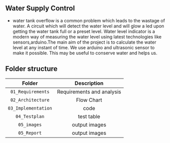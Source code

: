 ## Water Supply Control
- water tank overflow is a common problem which leads to the wastage of water. A circuit which will detect the water level and will glow a led upon getting the water tank full or a preset level. Water level indicator is a modern way of measuring the water level using latest technologies like sensors,arduino.The main aim of the project is to calculate the water level at any instant of time. We use arduino and ultrasonic sensor to make it possible. This may be useful to conserve water and helps us.

## Folder structure

| Folder | Description |
| :---: | :---: |
| `01_Requirements` | Requirements and analysis |
| `02_Architecture` | Flow Chart |
| `03_Implementation` | code |
| `04_Testplan` | test table |
| `05_images` | output images |
| `05_Report` | output images |
